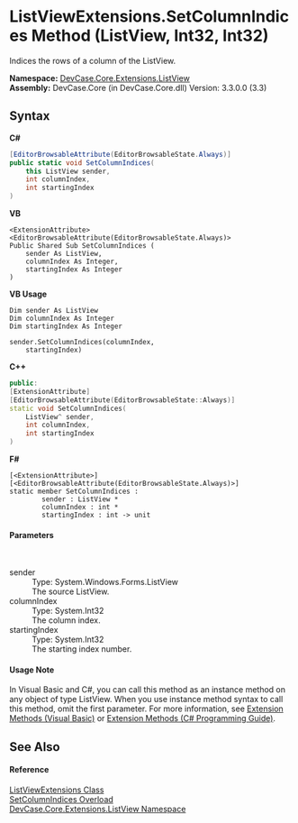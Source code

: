 # ListViewExtensions.SetColumnIndices Method (ListView, Int32, Int32)
 

Indices the rows of a column of the ListView.

**Namespace:**&nbsp;<a href="N_DevCase_Core_Extensions_ListView">DevCase.Core.Extensions.ListView</a><br />**Assembly:**&nbsp;DevCase.Core (in DevCase.Core.dll) Version: 3.3.0.0 (3.3)

## Syntax

**C#**<br />
``` C#
[EditorBrowsableAttribute(EditorBrowsableState.Always)]
public static void SetColumnIndices(
	this ListView sender,
	int columnIndex,
	int startingIndex
)
```

**VB**<br />
``` VB
<ExtensionAttribute>
<EditorBrowsableAttribute(EditorBrowsableState.Always)>
Public Shared Sub SetColumnIndices ( 
	sender As ListView,
	columnIndex As Integer,
	startingIndex As Integer
)
```

**VB Usage**<br />
``` VB Usage
Dim sender As ListView
Dim columnIndex As Integer
Dim startingIndex As Integer

sender.SetColumnIndices(columnIndex, 
	startingIndex)
```

**C++**<br />
``` C++
public:
[ExtensionAttribute]
[EditorBrowsableAttribute(EditorBrowsableState::Always)]
static void SetColumnIndices(
	ListView^ sender, 
	int columnIndex, 
	int startingIndex
)
```

**F#**<br />
``` F#
[<ExtensionAttribute>]
[<EditorBrowsableAttribute(EditorBrowsableState.Always)>]
static member SetColumnIndices : 
        sender : ListView * 
        columnIndex : int * 
        startingIndex : int -> unit 

```


#### Parameters
&nbsp;<dl><dt>sender</dt><dd>Type: System.Windows.Forms.ListView<br />The source ListView.</dd><dt>columnIndex</dt><dd>Type: System.Int32<br />The column index.</dd><dt>startingIndex</dt><dd>Type: System.Int32<br />The starting index number.</dd></dl>

#### Usage Note
In Visual Basic and C#, you can call this method as an instance method on any object of type ListView. When you use instance method syntax to call this method, omit the first parameter. For more information, see <a href="https://docs.microsoft.com/dotnet/visual-basic/programming-guide/language-features/procedures/extension-methods">Extension Methods (Visual Basic)</a> or <a href="https://docs.microsoft.com/dotnet/csharp/programming-guide/classes-and-structs/extension-methods">Extension Methods (C# Programming Guide)</a>.

## See Also


#### Reference
<a href="T_DevCase_Core_Extensions_ListView_ListViewExtensions">ListViewExtensions Class</a><br /><a href="Overload_DevCase_Core_Extensions_ListView_ListViewExtensions_SetColumnIndices">SetColumnIndices Overload</a><br /><a href="N_DevCase_Core_Extensions_ListView">DevCase.Core.Extensions.ListView Namespace</a><br />